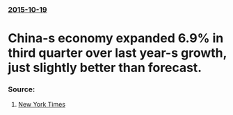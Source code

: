 ### [2015-10-19](/news/2015/10/19/index.md)

# China-s economy expanded 6.9% in third quarter over last year-s growth, just slightly better than forecast. 




### Source:

1. [New York Times](http://www.nytimes.com/2015/10/19/business/international/chinas-growth-slows-to-6-9.html)
